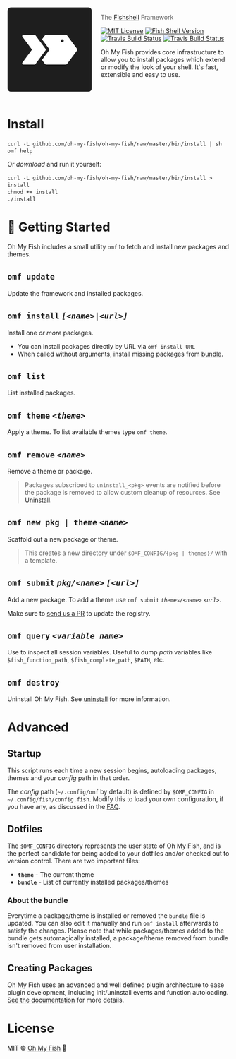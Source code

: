 <img src="docs/logo.png" align="left" width="192px" height="192px"/>
<img src="" align="left" width="0" height="192px" hspace="10"/>

> The <a href="http://fishshell.com">Fishshell</a> Framework

[![MIT License](https://img.shields.io/badge/license-MIT-007EC7.svg?style=flat-square)](/LICENSE.md) [![Fish Shell Version](https://img.shields.io/badge/fish-v2.2.0-007EC7.svg?style=flat-square)](http://fishshell.com) [![Travis Build Status](http://img.shields.io/travis/oh-my-fish/oh-my-fish.svg?style=flat-square)](https://travis-ci.org/oh-my-fish/oh-my-fish) [![Travis Build Status](https://img.shields.io/badge/gitter-join_chat-brightgreen.svg?style=flat-square)](https://gitter.im/oh-my-fish/oh-my-fish?utm_source=badge&utm_medium=badge&utm_campaign=pr-badge&utm_content=badge)

Oh My Fish provides core infrastructure to allow you to install packages which extend or modify the look of your shell. It's  fast, extensible and easy to use.

<br><br>

# Install

```fish
curl -L github.com/oh-my-fish/oh-my-fish/raw/master/bin/install | sh
omf help
```

Or _download_ and run it yourself:

```fish
curl -L github.com/oh-my-fish/oh-my-fish/raw/master/bin/install > install
chmod +x install
./install
```

# :beginner: Getting Started

Oh My Fish includes a small utility `omf` to fetch and install new packages and themes.

## `omf update`

Update the framework and installed packages.

## `omf install` _`[<name>|<url>]`_

Install one _or more_ packages.

- You can install packages directly by URL via `omf install URL`
- When called without arguments, install missing packages from [bundle](#dotfiles).

## `omf list`

List installed packages.

## `omf theme` _`<theme>`_

Apply a theme. To list available themes type `omf theme`.

## `omf remove` _`<name>`_

Remove a theme or package.

> Packages subscribed to `uninstall_<pkg>` events are notified before the package is removed to allow custom cleanup of resources. See [Uninstall](#uninstall).

## `omf new pkg | theme` _`<name>`_

Scaffold out a new package or theme.

> This creates a new directory under `$OMF_CONFIG/{pkg | themes}/` with a template.

## `omf submit` _`pkg/<name>`_ _`[<url>]`_

Add a new package. To add a theme use `omf submit` _`themes/<name>`_ _`<url>`_.

Make sure to [send us a PR][omf-pulls-link] to update the registry.

## `omf query` _`<variable name>`_

Use to inspect all session variables. Useful to  dump _path_ variables like `$fish_function_path`, `$fish_complete_path`, `$PATH`, etc.

## `omf destroy`

Uninstall Oh My Fish. See [uninstall](#uninstall) for more information.

# Advanced

## Startup

This script runs each time a new session begins, autoloading packages, themes and your _config_ path in that order.

The _config_ path (`~/.config/omf` by default) is defined by `$OMF_CONFIG` in `~/.config/fish/config.fish`. Modify this to load your own configuration, if you have any, as discussed in the [FAQ](FAQ.md#what-does-oh-my-fish-do-exactly).

## Dotfiles

The `$OMF_CONFIG` directory represents the user state of Oh My Fish, and is the perfect
candidate for being added to your dotfiles and/or checked out to version control. There are two important files:

- __`theme`__ - The current theme
- __`bundle`__ - List of currently installed packages/themes

### About the bundle

Everytime a package/theme is installed or removed the `bundle` file is updated. You can also edit it manually and run `omf install` afterwards to satisfy the changes. Please note that while packages/themes added to the bundle gets automagically installed, a package/theme removed from bundle isn't removed from user installation.

## Creating Packages

Oh My Fish uses an advanced and well defined plugin architecture to ease plugin development, including init/uninstall events and function autoloading. [See the documentation](docs/Packages.md) for more details.

# License

MIT © [Oh My Fish][contributors] :metal:

[fishshell]: http://fishshell.com

[contributors]: https://github.com/oh-my-fish/oh-my-fish/graphs/contributors



[omf-pulls-link]: https://github.com/oh-my-fish/oh-my-fish/pulls
